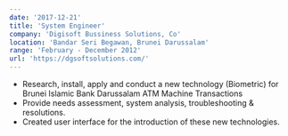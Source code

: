 ```yaml
---
date: '2017-12-21'
title: 'System Engineer'
company: 'Digisoft Bussiness Solutions, Co'
location: 'Bandar Seri Begawan, Brunei Darussalam'
range: 'February - December 2012'
url: 'https://dgsoftsolutions.com/'
---
```


- Research, install, apply and conduct a new technology (Biometric) for Brunei Islamic Bank Darussalam ATM Machine Transactions
- Provide needs assessment, system analysis, troubleshooting & resolutions.
- Created user interface for the introduction of these new technologies.